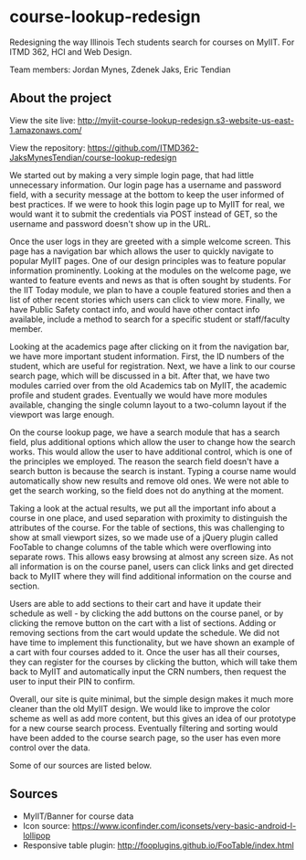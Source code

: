 # course-lookup-redesign
Redesigning the way Illinois Tech students search for courses on MyIIT.
For ITMD 362, HCI and Web Design.

Team members: Jordan Mynes, Zdenek Jaks, Eric Tendian

## About the project

View the site live: http://myiit-course-lookup-redesign.s3-website-us-east-1.amazonaws.com/

View the repository: https://github.com/ITMD362-JaksMynesTendian/course-lookup-redesign

We started out by making a very simple login page, that had little unnecessary
information. Our login page has a username and password field, with a security
message at the bottom to keep the user informed of best practices. If we were
to hook this login page up to MyIIT for real, we would want it to submit the
credentials via POST instead of GET, so the username and password doesn't show
up in the URL.

Once the user logs in they are greeted with a simple welcome screen. This page
has a navigation bar which allows the user to quickly navigate to popular MyIIT
pages. One of our design principles was to feature popular information prominently.
Looking at the modules on the welcome page, we wanted to feature events and news
as that is often sought by students. For the IIT Today module, we plan to have
a couple featured stories and then a list of other recent stories which users
can click to view more. Finally, we have Public Safety contact info, and would
have other contact info available, include a method to search for a specific
student or staff/faculty member.

Looking at the academics page after clicking on it from the navigation bar, we
have more important student information. First, the ID numbers of the student,
which are useful for registration. Next, we have a link to our course search
page, which will be discussed in a bit. After that, we have two modules carried
over from the old Academics tab on MyIIT, the academic profile and student grades.
Eventually we would have more modules available, changing the single column
layout to a two-column layout if the viewport was large enough.

On the course lookup page, we have a search module that has a search field, plus
additional options which allow the user to change how the search works. This
would allow the user to have additional control, which is one of the principles
we employed. The reason the search field doesn't have a search button is because
the search is instant. Typing a course name would automatically show new results
and remove old ones. We were not able to get the search working, so the field
does not do anything at the moment.

Taking a look at the actual results, we put all the important info about a course
in one place, and used separation with proximity to distinguish the attributes
of the course. For the table of sections, this was challenging to show at small
viewport sizes, so we made use of a jQuery plugin called FooTable to change
columns of the table which were overflowing into separate rows. This allows
easy browsing at almost any screen size. As not all information is on the course
panel, users can click links and get directed back to MyIIT where they will find
additional information on the course and section.

Users are able to add sections to their cart and have it update their schedule
as well - by clicking the add buttons on the course panel, or by clicking the
remove button on the cart with a list of sections. Adding or removing sections
from the cart would update the schedule. We did not have time to implement
this functionality, but we have shown an example of a cart with four courses
added to it. Once the user has all their courses, they can register for the
courses by clicking the button, which will take them back to MyIIT and
automatically input the CRN numbers, then request the user to input their PIN
to confirm.

Overall, our site is quite minimal, but the simple design makes it much more
cleaner than the old MyIIT design. We would like to improve the color scheme
as well as add more content, but this gives an idea of our prototype for a new
course search process. Eventually filtering and sorting would have been added
to the course search page, so the user has even more control over the data.

Some of our sources are listed below.

## Sources

- MyIIT/Banner for course data
- Icon source: https://www.iconfinder.com/iconsets/very-basic-android-l-lollipop
- Responsive table plugin: http://fooplugins.github.io/FooTable/index.html
